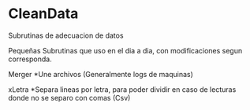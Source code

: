 # CleanData
 Subrutinas de adecuacion de datos

Pequeñas Subrutinas que uso en el dia a dia, con modificaciones segun corresponda. 

Merger
*Une archivos (Generalmente logs de maquinas) 

xLetra
*Separa lineas por letra, para poder dividir en caso de lecturas donde no se separo con comas (Csv) 

